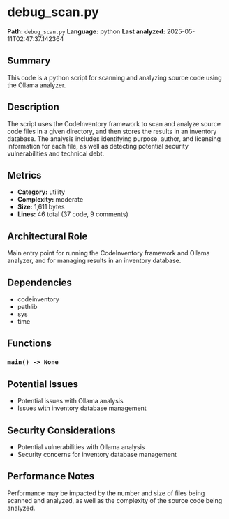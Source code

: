 # debug_scan.py

**Path:** `debug_scan.py`
**Language:** python
**Last analyzed:** 2025-05-11T02:47:37.142364

## Summary

This code is a python script for scanning and analyzing source code using the Ollama analyzer.

## Description

The script uses the CodeInventory framework to scan and analyze source code files in a given directory, and then stores the results in an inventory database. The analysis includes identifying purpose, author, and licensing information for each file, as well as detecting potential security vulnerabilities and technical debt.

## Metrics

- **Category:** utility
- **Complexity:** moderate
- **Size:** 1,611 bytes
- **Lines:** 46 total (37 code, 9 comments)

## Architectural Role

Main entry point for running the CodeInventory framework and Ollama analyzer, and for managing results in an inventory database.

## Dependencies

- codeinventory
- pathlib
- sys
- time

## Functions

### `main() -> None`

## Potential Issues

- Potential issues with Ollama analysis
- Issues with inventory database management

## Security Considerations

- Potential vulnerabilities with Ollama analysis
- Security concerns for inventory database management

## Performance Notes

Performance may be impacted by the number and size of files being scanned and analyzed, as well as the complexity of the source code being analyzed.
